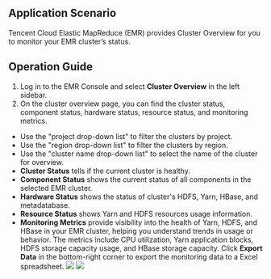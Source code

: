 ## Application Scenario
Tencent Cloud Elastic MapReduce (EMR) provides Cluster Overview for you to monitor your EMR cluster’s status. 

## Operation Guide
1. Log in to the EMR Console and select **Cluster Overview** in the left sidebar.
2. On the cluster overview page, you can find the cluster status, component status, hardware status, resource status, and monitoring metrics.
 - Use the "project drop-down list" to filter the clusters by project.
 - Use the "region drop-down list" to filter the clusters by region.
 - Use the "cluster name drop-down list" to select the name of the cluster for overview.
 - **Cluster Status** tells if the current cluster is healthy.
 - **Component Status** shows the current status of all components in the selected EMR cluster.
 - **Hardware Status** shows the status of cluster's HDFS, Yarn, HBase, and metadatabase.
 - **Resource Status** shows Yarn and HDFS resources usage information.
 - **Monitoring Metrics** provide visibility into the health of Yarn, HDFS, and HBase in your EMR cluster, helping you understand trends in usage or behavior. The metrics include CPU utilization, Yarn application blocks, HDFS storage capacity usage, and HBase storage capacity.
Click **Export Data** in the bottom-right corner to export the monitoring data to a Excel spreadsheet.
![](https://main.qcloudimg.com/raw/bfe8931e87966daae0a370b77c76dfd3.png)
![](https://main.qcloudimg.com/raw/9e9ae8503cc70539cb96f9d821fb8579.png)
